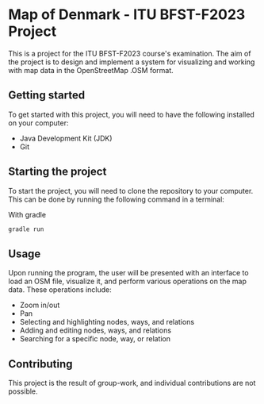 # Map of Denmark - ITU BFST-F2023 Project
This is a project for the ITU BFST-F2023 course's examination. The aim of the project is to design and implement a system for visualizing and working with map data in the OpenStreetMap .OSM format.

## Getting started
To get started with this project, you will need to have the following installed on your computer:

- Java Development Kit (JDK)
- Git

## Starting the project
To start the project, you will need to clone the repository to your computer. This can be done by running the following command in a terminal:

With gradle
```java
gradle run
```


## Usage
Upon running the program, the user will be presented with an interface to load an OSM file, visualize it, and perform various operations on the map data. These operations include:

- Zoom in/out
- Pan
- Selecting and highlighting nodes, ways, and relations
- Adding and editing nodes, ways, and relations
- Searching for a specific node, way, or relation

## Contributing
This project is the result of group-work, and individual contributions are not possible.
